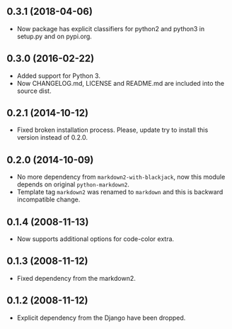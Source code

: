 ## 0.3.1 (2018-04-06)

* Now package has explicit classifiers for python2 and python3 in setup.py and on pypi.org.

## 0.3.0 (2016-02-22)

* Added support for Python 3.
* Now CHANGELOG.md, LICENSE and README.md are included into the source dist.

## 0.2.1 (2014-10-12)

* Fixed broken installation process. Please, update try to install this version
  instead of 0.2.0.

## 0.2.0 (2014-10-09)

* No more dependency from `markdown2-with-blackjack`, now
  this module depends on original `python-markdown2`.
* Template tag `markdown2` was renamed to `markdown` and
  this is backward incompatible change.

## 0.1.4 (2008-11-13)

* Now supports additional options for code-color extra.

## 0.1.3 (2008-11-12)

* Fixed dependency from the markdown2.

## 0.1.2 (2008-11-12)

* Explicit dependency from the Django have been dropped.
